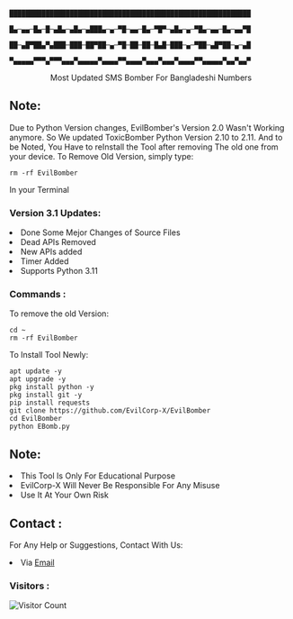                                        ████████████████████████████████████████████████████████████
                                       █▄─▄▄─█▄─█─▄█▄─▄█▄─▄███▄─▄─▀█─▄▄─█▄─▀█▀─▄█▄─▄─▀█▄─▄▄─█▄─▄▄▀█
                                       ██─▄█▀██▄▀▄███─███─██▀██─▄─▀█─██─██─█▄█─███─▄─▀██─▄█▀██─▄─▄█
                                       ▀▄▄▄▄▄▀▀▀▄▀▀▀▄▄▄▀▄▄▄▄▄▀▄▄▄▄▀▀▄▄▄▄▀▄▄▄▀▄▄▄▀▄▄▄▄▀▀▄▄▄▄▄▀▄▄▀▄▄▀
<p align="center">Most Updated SMS Bomber For Bangladeshi Numbers</p>

## Note:
Due to Python Version changes, EvilBomber's Version 2.0 Wasn't Working anymore. So We updated ToxicBomber Python Version 2.10 to 2.11. And to be Noted, You Have to reInstall the Tool after removing The old one from your device. To Remove Old Version, simply type:
``` shell script
rm -rf EvilBomber
```
In your Terminal

### Version 3.1 Updates:
<li>Done Some Mejor Changes of Source Files</li>
<li>Dead APIs Removed</li>
<li>New APIs added</li>
<li>Timer Added</li>
<li>Supports Python 3.11</li>

### Commands :
To remove the old Version:
``` shell script
cd ~
rm -rf EvilBomber
```
To Install Tool Newly:

``` shell script
apt update -y
apt upgrade -y
pkg install python -y
pkg install git -y
pip install requests
git clone https://github.com/EvilCorp-X/EvilBomber
cd EvilBomber
python EBomb.py
```

## Note:
<li>This Tool Is Only For Educational Purpose</li>
<li>EvilCorp-X Will Never Be Responsible For Any Misuse</li>
<li>Use It At Your Own Risk</li>

## Contact :
For Any Help or Suggestions, Contact With Us:
<li> Via <a href="mailto: mr.soul1021@gmail.com">Email</a>


### Visitors :

![Visitor Count](https://profile-counter.glitch.me/EvilCorp-X/count.svg)
